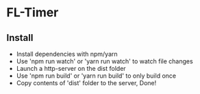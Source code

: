 # FL-Timer

## Install

- Install dependencies with npm/yarn
- Use 'npm run watch' or 'yarn run watch' to watch file changes
- Launch a http-server on the dist folder
- Use 'npm run build' or 'yarn run build' to only build once
- Copy contents of 'dist' folder to the server, Done!

